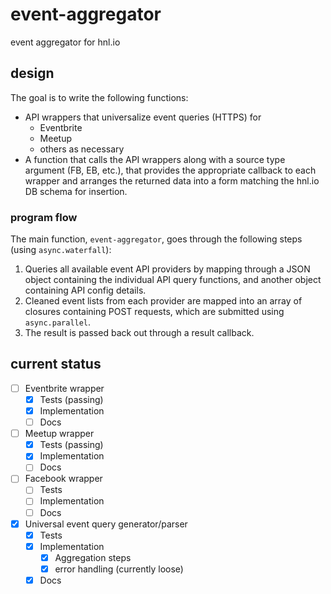 # event-aggregator

event aggregator for hnl.io


## design

The goal is to write the following functions:

- API wrappers that universalize event queries (HTTPS) for
  - Eventbrite
  - Meetup
  - others as necessary
- A function that calls the API wrappers along with a source type argument (FB, EB, etc.), that provides the appropriate callback to each wrapper and arranges the returned data into a form matching the hnl.io DB schema for insertion.

### program flow

The main function, `event-aggregator`, goes through the following steps (using
`async.waterfall`):

1. Queries all available event API providers by mapping through a JSON object
   containing the individual API query functions, and another object containing
   API config details.
3. Cleaned event lists from each provider are mapped into an array of closures
   containing POST requests, which are submitted using `async.parallel`.
5. The result is passed back out through a result callback.

## current status

- [ ] Eventbrite wrapper
  - [x] Tests (passing)
  - [x] Implementation
  - [ ] Docs
- [ ] Meetup wrapper
  - [x] Tests (passing)
  - [x] Implementation
  - [ ] Docs
- [ ] Facebook wrapper
  - [ ] Tests
  - [ ] Implementation
  - [ ] Docs
- [x] Universal event query generator/parser
  - [x] Tests
  - [x] Implementation
	- [x] Aggregation steps
	- [x] error handling (currently loose)
  - [x] Docs
